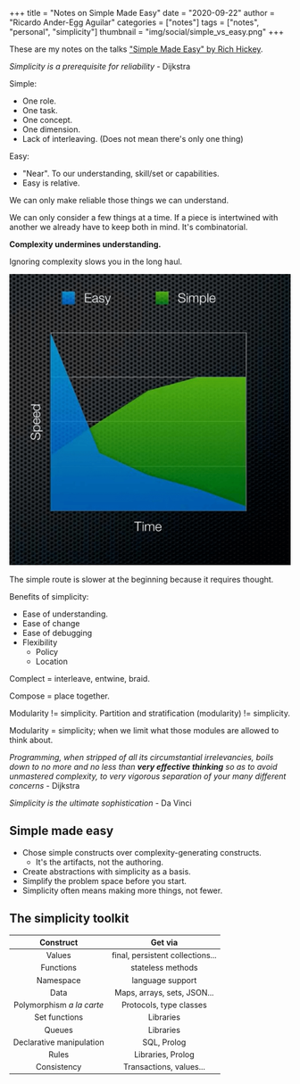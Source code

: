 +++
title = "Notes on Simple Made Easy"
date = "2020-09-22"
author = "Ricardo Ander-Egg Aguilar"
categories = ["notes"]
tags = ["notes", "personal", "simplicity"]
thumbnail = "img/social/simple_vs_easy.png"
+++

These are my notes on the talks ["Simple Made Easy" by Rich Hickey](https://www.youtube.com/watch?v=kGlVcSMgtV4).

*Simplicity is a prerequisite for reliability* - Dijkstra

Simple:

* One role.
* One task.
* One concept.
* One dimension.
* Lack of interleaving. (Does not mean there's only one thing)

Easy:

* "Near". To our understanding, skill/set or capabilities.
* Easy is relative.

We can only make reliable those things we can understand.

We can only consider a few things at a time. If a piece is intertwined with another we already have to keep both in mind. It's combinatorial.

**Complexity undermines understanding.**

Ignoring complexity slows you in the long haul.

![](https://raw.githubusercontent.com/polyrand/rand/minimal2/rand/static/img/social/simple_vs_easy.png)

The simple route is slower at the beginning because it requires thought.

Benefits of simplicity:

* Ease of understanding.
* Ease of change
* Ease of debugging
* Flexibility
	* Policy
	* Location 


Complect = interleave, entwine, braid.

Compose = place together.

Modularity != simplicity. Partition and stratification (modularity) != simplicity.

Modularity = simplicity; when we limit what those modules are allowed to think about.

*Programming, when stripped of all its circumstantial irrelevancies, boils down to no more and no less than **very effective thinking** so as to avoid unmastered complexity, to very vigorous separation of your many different concerns* - Dijkstra


*Simplicity is the ultimate sophistication* - Da Vinci

## Simple made easy

* Chose simple constructs over  complexity-generating constructs.
	* It's the artifacts, not the authoring.
* Create abstractions with simplicity as a basis.
* Simplify the problem space before you start.
* Simplicity often means making more things, not fewer. 


## The simplicity toolkit

|Construct|Get via|
|:--:|:--:|
|Values|final, persistent collections...|
|Functions|stateless methods|
|Namespace|language support|
|Data|Maps, arrays, sets, JSON...|
|Polymorphism *a la carte*|Protocols, type classes|
|Set functions|Libraries|
|Queues|Libraries|
|Declarative manipulation|SQL, Prolog|
|Rules|Libraries, Prolog|
|Consistency|Transactions, values...|
